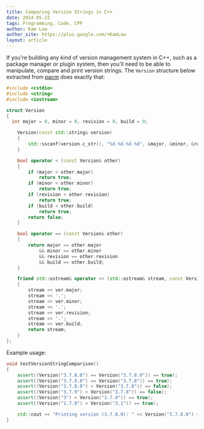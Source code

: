 ```yaml
---
title: Comparing Version Strings in C++
date: 2014-05-22
tags: Programming, Code, CPP
author: Kam Low
author_site: https://plus.google.com/+KamLow
layout: article
---
```


If you're building any kind of version management system in C++, such as a package manager or plugin system, then you'll need to be able to manipulate, compare and print version strings. The `Version` structure below extracted from [pacm](/pacm) does exactly that:

~~~ cpp
#include <cstdio>
#include <string>
#include <iostream>

struct Version
{
  int major = 0, minor = 0, revision = 0, build = 0;

	Version(const std::string& version)
	{
		std::sscanf(version.c_str(), "%d.%d.%d.%d", &major, &minor, &revision, &build);
	}

	bool operator < (const Version& other)
	{
		if (major < other.major)
			return true;
		if (minor < other.minor)
			return true;
		if (revision < other.revision)
			return true;
		if (build < other.build)
			return true;
		return false;
	}

	bool operator == (const Version& other)
	{
		return major == other.major
			&& minor == other.minor
			&& revision == other.revision
			&& build == other.build;
	}

	friend std::ostream& operator << (std::ostream& stream, const Version& ver)
	{
		stream << ver.major;
		stream << '.';
		stream << ver.minor;
		stream << '.';
		stream << ver.revision;
		stream << '.';
		stream << ver.build;
		return stream;
	}
};
~~~

Example usage:

~~~ cpp
void testVersionStringComparison()
{
	assert((Version("3.7.8.0") == Version("3.7.8.0")) == true);
	assert((Version("3.7.8.0") == Version("3.7.8")) == true);
	assert((Version("3.7.8.0") < Version("3.7.8")) == false);
	assert((Version("3.7.9") < Version("3.7.8")) == false);
	assert((Version("3") < Version("3.7.9")) == true);
	assert((Version("1.7.9") < Version("3.1")) == true);

	std::cout << "Printing version (3.7.8.0): " << Version("3.7.8.0") << std::endl;
}
~~~
